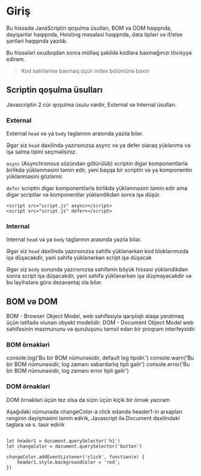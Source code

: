 # Giriş

Bu hissədə JavaScriptin qoşulma üsulları, BOM və DOM haqqında, dəyişənlər haqqında, Hoisting məsələsi haqqında, data tipləri və if/else şərtləri haqqında yazılıb.

Bu hissələri oxuduqdan sonra mütləq şəkildə kodlara baxmağınızı tövisyyə edirəm.

> Kod sətirlərinə baxmaq üçün index bölümünə baxın

## Scriptin qoşulma üsulları

Javascriptin 2 cür qoşulma üsulu vardır, External və Internal üsulları.

### External

External `head` və ya `body` taglarının arasında yazıla bilər.

Əgər siz `head` daxilində yazırsınızsa async və ya defer olaraq yüklənmə və işə salma tipini seçməlisiniz.

`async` (Asynchronous sözündən götürülüb) scriptin digər komponentlərlə birlikdə yüklənməsini təmin edir, yəni başqa bir scriptin və ya komponentin yüklənməsini gözləmir.

`defer` scriptin digər komponentlərlə birlikdə yüklənməsini təmin edir ama digər scriptlər və komponentlər yükləndikdən sonra işə düşür.

`<script src="script.js" async></script>`  
`<script src="script.js" defer></script>`

### Internal

Internal `head` və ya `body` taglarının arasında yazıla bilər.

Əgər siz `head` daxilində yazırsınızsa səhifə yüklənərkən kod bloklarımızda işə düşəcəkdir, yəni səhifə yüklənərkən script işə düşəcək

Əgər siz `body` sonunda yazırsınızsa səhifənin böyük hissəsi yükləndikdən sonra script işə düşəcəkdir, yəni səhifə yüklənərkən işə düşməyəcəkdir və bu layihələrə görə dezavantaj ola bilər.


## BOM və DOM 

BOM - Browser Object Model, web səhifəsiylə qarşılıqlı əlaqə yaratmaq üçün istifadə olunan obyekt modelidir.
DOM - Document Object Model web səhifəsinin məzmununu və quruluşunu təmsil edən bir proqram interfeysidir.

### BOM örnəkləri 

console.log('Bu bir BOM nümunəsidir, default log tipidir.')
console.warn('Bu bir BOM nümunəsidir, log zamanı xəbərdarlıq tipli gəlir')
console.error('Bu bir BOM nümunəsidir, log zamanı error tipli gəlir')

### DOM örnəkləri

DOM örnəkləri üçün tez olsa da sizin üçün kiçik bir örnək yazıram

Aşağıdaki nümunədə changeColor-a click edəndə header1-in arxaplan rənginin dəyişməsini təmin edirik, Javascript ilə Document daxilindəki taglara və s. təsir edirik

```

let header1 = document.querySelector('h1')
let changeColor = document.querySelector('button')

changeColor.addEventListener('click', function(e) {
    header1.style.backgroundColor = 'red';
})
```